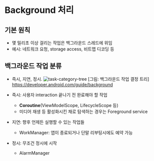 # Background 처리
## 기본 원칙
- 몇 밀리초 이상 걸리는 작업은 백그라운드 스레드에 위임
- 예시: 네트워크 요청, storage access, 비트맵 디코딩 등

## 백그라운드 작업 분류
- 즉시, 지연, 정시.
![task-category-tree](https://user-images.githubusercontent.com/57291261/101274966-872f6200-37e5-11eb-9990-7525e00d7be8.png)
[그림: 백그라운드 작업 결정 트리] https://developer.android.com/guide/background

- 즉시: 사용자 interaction 끝나기 전 완료해야 할 작업
  - **Coroutine**(ViewModelScope, LifecycleScope 등)
  - 미디어 재생 등 활성화시킨 채로 탐색하는 경우는 Foreground service
- 지연: 향후 언제든 실행할 수 있는 작업들
  - WorkManager: 앱이 종료되거나 단말 리부팅시에도 예약 가능
- 정시: 무조건 정시에 시작
  - AlarmManager
  
  
  
